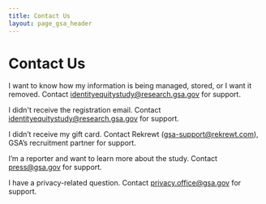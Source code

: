 ```yaml
---
title: Contact Us
layout: page_gsa_header
---
```

# Contact Us
I want to know how my information is being managed, stored, or I want it removed.
Contact identityequitystudy@research.gsa.gov for support.

I didn't receive the registration email.
Contact identityequitystudy@research.gsa.gov for support. 

I didn’t receive my gift card.
Contact Rekrewt (gsa-support@rekrewt.com), GSA’s recruitment partner for support.

I’m a reporter and want to learn more about the study.
Contact press@gsa.gov for support.

I have a privacy-related question.
Contact privacy.office@gsa.gov for support.
